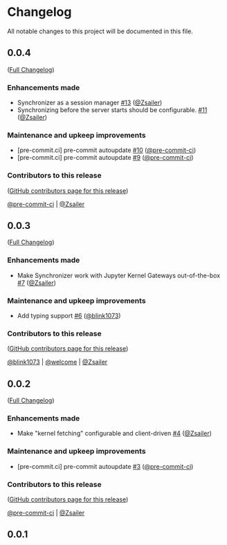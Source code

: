 # Changelog

All notable changes to this project will be documented in this file.

<!-- <START NEW CHANGELOG ENTRY> -->

## 0.0.4

([Full Changelog](https://github.com/jupyter-server/synchronizer/compare/v0.0.3...ca069ec88ee718ff24d014132dc3de7e187af6ea))

### Enhancements made

- Synchronizer as a session manager [#13](https://github.com/jupyter-server/synchronizer/pull/13) ([@Zsailer](https://github.com/Zsailer))
- Synchronizing before the server starts should be configurable. [#11](https://github.com/jupyter-server/synchronizer/pull/11) ([@Zsailer](https://github.com/Zsailer))

### Maintenance and upkeep improvements

- [pre-commit.ci] pre-commit autoupdate [#10](https://github.com/jupyter-server/synchronizer/pull/10) ([@pre-commit-ci](https://github.com/pre-commit-ci))
- [pre-commit.ci] pre-commit autoupdate [#9](https://github.com/jupyter-server/synchronizer/pull/9) ([@pre-commit-ci](https://github.com/pre-commit-ci))

### Contributors to this release

([GitHub contributors page for this release](https://github.com/jupyter-server/synchronizer/graphs/contributors?from=2022-04-12&to=2022-04-29&type=c))

[@pre-commit-ci](https://github.com/search?q=repo%3Ajupyter-server%2Fsynchronizer+involves%3Apre-commit-ci+updated%3A2022-04-12..2022-04-29&type=Issues) | [@Zsailer](https://github.com/search?q=repo%3Ajupyter-server%2Fsynchronizer+involves%3AZsailer+updated%3A2022-04-12..2022-04-29&type=Issues)

<!-- <END NEW CHANGELOG ENTRY> -->

## 0.0.3

([Full Changelog](https://github.com/jupyter-server/synchronizer/compare/v0.0.2...af4c669a9b4a41845451fa93be546aa442c9d680))

### Enhancements made

- Make Synchronizer work with Jupyter Kernel Gateways out-of-the-box [#7](https://github.com/jupyter-server/synchronizer/pull/7) ([@Zsailer](https://github.com/Zsailer))

### Maintenance and upkeep improvements

- Add typing support [#6](https://github.com/jupyter-server/synchronizer/pull/6) ([@blink1073](https://github.com/blink1073))

### Contributors to this release

([GitHub contributors page for this release](https://github.com/jupyter-server/synchronizer/graphs/contributors?from=2022-04-12&to=2022-04-12&type=c))

[@blink1073](https://github.com/search?q=repo%3Ajupyter-server%2Fsynchronizer+involves%3Ablink1073+updated%3A2022-04-12..2022-04-12&type=Issues) | [@welcome](https://github.com/search?q=repo%3Ajupyter-server%2Fsynchronizer+involves%3Awelcome+updated%3A2022-04-12..2022-04-12&type=Issues) | [@Zsailer](https://github.com/search?q=repo%3Ajupyter-server%2Fsynchronizer+involves%3AZsailer+updated%3A2022-04-12..2022-04-12&type=Issues)

## 0.0.2

([Full Changelog](https://github.com/jupyter-server/synchronizer/compare/v0.0.1...d48b159af0572834188a15a2501f5f26bae9644a))

### Enhancements made

- Make "kernel fetching" configurable and client-driven [#4](https://github.com/jupyter-server/synchronizer/pull/4) ([@Zsailer](https://github.com/Zsailer))

### Maintenance and upkeep improvements

- [pre-commit.ci] pre-commit autoupdate [#3](https://github.com/jupyter-server/synchronizer/pull/3) ([@pre-commit-ci](https://github.com/pre-commit-ci))

### Contributors to this release

([GitHub contributors page for this release](https://github.com/jupyter-server/synchronizer/graphs/contributors?from=2022-04-05&to=2022-04-11&type=c))

[@pre-commit-ci](https://github.com/search?q=repo%3Ajupyter-server%2Fsynchronizer+involves%3Apre-commit-ci+updated%3A2022-04-05..2022-04-11&type=Issues) | [@Zsailer](https://github.com/search?q=repo%3Ajupyter-server%2Fsynchronizer+involves%3AZsailer+updated%3A2022-04-05..2022-04-11&type=Issues)

## 0.0.1
